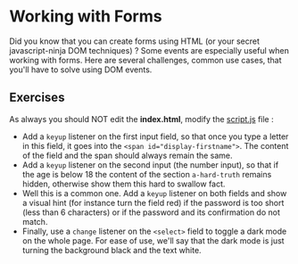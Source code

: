 # Working with Forms

Did you know that you can create forms using HTML (or your secret javascript-ninja DOM techniques) ? Some events are especially useful when working with forms. Here are several challenges, common use cases, that you'll have to solve using DOM events.

## Exercises

As always you should NOT edit the **index.html**, modify the [script.js](./script.js) file :
- Add a `keyup` listener on the first input field, so that once you type a letter in this field, it goes into the `<span id="display-firstname">`. The content of the field and the span should always remain the same.
- Add a `keyup` listener on the second input (the number input), so that if the age is below 18 the content of the section `a-hard-truth` remains hidden, otherwise show them this hard to swallow fact.
- Well this is a common one. Add a `keyup` listener on both fields and show a visual hint (for instance turn the field red) if the password is too short (less than 6 characters) or if the password and its confirmation do not match. 
- Finally, use a `change` listener on the `<select>` field to toggle a dark mode on the whole page. For ease of use, we'll say that the dark mode is just turning the background black and the text white.
